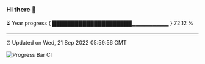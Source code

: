 ### Hi there 👋

⏳ Year progress { █████████████████████▁▁▁▁▁▁▁▁▁ } 72.12 %

---

⏰ Updated on Wed, 21 Sep 2022 05:59:56 GMT

![Progress Bar CI](https://github.com/captainjie/captainjie/workflows/Progress%20Bar%20CI/badge.svg)
